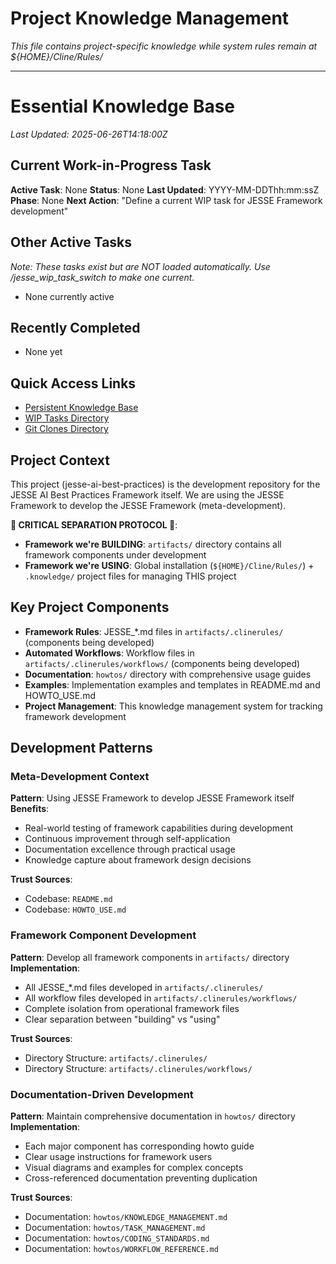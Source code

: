 # Project Knowledge Management
*This file contains project-specific knowledge while system rules remain at ${HOME}/Cline/Rules/*

---

# Essential Knowledge Base
*Last Updated: 2025-06-26T14:18:00Z*

## Current Work-in-Progress Task
**Active Task**: None
**Status**: None
**Last Updated**: YYYY-MM-DDThh:mm:ssZ
**Phase**: None
**Next Action**: "Define a current WIP task for JESSE Framework development"

## Other Active Tasks
*Note: These tasks exist but are NOT loaded automatically. Use /jesse_wip_task_switch to make one current.*
- None currently active

## Recently Completed
- None yet

## Quick Access Links
- [Persistent Knowledge Base](.knowledge/persistent-knowledge/KNOWLEDGE_BASE.md)
- [WIP Tasks Directory](.knowledge/work-in-progress/)
- [Git Clones Directory](.knowledge/git-clones/)

## Project Context
This project (jesse-ai-best-practices) is the development repository for the JESSE AI Best Practices Framework itself. We are using the JESSE Framework to develop the JESSE Framework (meta-development).

**🚨 CRITICAL SEPARATION PROTOCOL 🚨**:
- **Framework we're BUILDING**: `artifacts/` directory contains all framework components under development
- **Framework we're USING**: Global installation (`${HOME}/Cline/Rules/`) + `.knowledge/` project files for managing THIS project

## Key Project Components
- **Framework Rules**: JESSE_*.md files in `artifacts/.clinerules/` (components being developed)
- **Automated Workflows**: Workflow files in `artifacts/.clinerules/workflows/` (components being developed)
- **Documentation**: `howtos/` directory with comprehensive usage guides
- **Examples**: Implementation examples and templates in README.md and HOWTO_USE.md
- **Project Management**: This knowledge management system for tracking framework development

## Development Patterns

### Meta-Development Context
**Pattern**: Using JESSE Framework to develop JESSE Framework itself
**Benefits**: 
- Real-world testing of framework capabilities during development
- Continuous improvement through self-application
- Documentation excellence through practical usage
- Knowledge capture about framework design decisions

**Trust Sources**:
- Codebase: `README.md`
- Codebase: `HOWTO_USE.md`

### Framework Component Development
**Pattern**: Develop all framework components in `artifacts/` directory
**Implementation**:
- All JESSE_*.md files developed in `artifacts/.clinerules/`
- All workflow files developed in `artifacts/.clinerules/workflows/`
- Complete isolation from operational framework files
- Clear separation between "building" vs "using"

**Trust Sources**:
- Directory Structure: `artifacts/.clinerules/`
- Directory Structure: `artifacts/.clinerules/workflows/`

### Documentation-Driven Development
**Pattern**: Maintain comprehensive documentation in `howtos/` directory
**Implementation**:
- Each major component has corresponding howto guide
- Clear usage instructions for framework users
- Visual diagrams and examples for complex concepts
- Cross-referenced documentation preventing duplication

**Trust Sources**:
- Documentation: `howtos/KNOWLEDGE_MANAGEMENT.md`
- Documentation: `howtos/TASK_MANAGEMENT.md`
- Documentation: `howtos/CODING_STANDARDS.md`
- Documentation: `howtos/WORKFLOW_REFERENCE.md`
